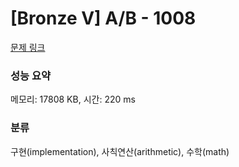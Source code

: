 # [Bronze V] A/B - 1008 

[문제 링크](https://www.acmicpc.net/problem/1008) 

### 성능 요약

메모리: 17808 KB, 시간: 220 ms

### 분류

구현(implementation), 사칙연산(arithmetic), 수학(math)

